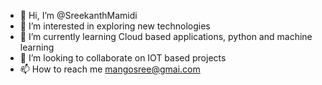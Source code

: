- 👋 Hi, I’m @SreekanthMamidi
- 👀 I’m interested in exploring new technologies
- 🌱 I’m currently learning Cloud based applications, python and machine learning
- 💞️ I’m looking to collaborate on IOT based projects
- 📫 How to reach me mangosree@gmai.com

<!---
SreekanthMamidi/SreekanthMamidi is a ✨ special ✨ repository because its `README.md` (this file) appears on your GitHub profile.
You can click the Preview link to take a look at your changes.
--->
